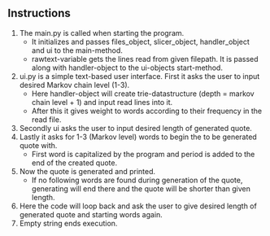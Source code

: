 ## Instructions

1. The main.py is called when starting the program.
    * It initializes and passes files_object, slicer_object, handler_object and ui to the main-method. 
    * rawtext-variable gets the lines read from given filepath. It is passed along with handler-object to the ui-objects start-method. 
2. ui.py is a simple text-based user interface. First it asks the user to input desired Markov chain level (1-3). 
    * Here handler-object will create trie-datastructure (depth = markov chain level + 1) and input read lines into it. 
    * After this it gives weight to words according to their frequency in the read file. 
3. Secondly ui asks the user to input desired length of generated quote. 
4. Lastly it asks for 1-3 (Markov level) words to begin the to be generated quote with. 
    * First word is capitalized by the program and period is added to the end of the created quote. 
5. Now the quote is generated and printed.
    * If no following words are found during generation of the quote, generating will end there and the quote will be shorter than given length.
7. Here the code will loop back and ask the user to give desired length of generated quote and starting words again. 
8. Empty string ends execution. 
